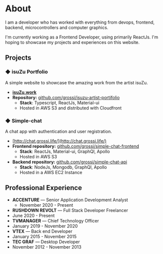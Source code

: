 
# About

I am a developer who has worked with everything from devops, frontend, backend, microcontrollers and computer graphics.

I'm currently working as a Frontend Developer, using primarily ReactJs. I'm hoping to showcase my projects and experiences on this website.

## Projects

### **◆ isuZu Portfolio**

A simple website to showcase the amazing work from the artist isuZu.

- **[isuZu.work](https://isuzu.work/)**
- **Repository:** [github.com/grossi/isuzu-artist-portifolio](https://github.com/grossi/isuzu-artist-portifolio)
  - **Stack**: Typescript, ReactJs, Material-ui
  - Hosted in AWS S3 and distributed with Cloudfront

### **◆ Simple-chat**

A chat app with authentication and user registration.

- [http://chat.grossi.life/](http://chat.grossi.life/)
- **Frontend repository:** [github.com/grossi/simple-chat-frontend](https://github.com/grossi/simple-chat-frontend)
  - **Stack**: ReactJs, Material-ui, GraphQl, Apollo
  - Hosted in AWS S3
- **Backend repository:** [github.com/grossi/simple-chat-api](https://github.com/grossi/simple-chat-api)
  - **Stack**: NodeJs, Mongodb, GraphQl, Apollo
  - Hosted in a AWS EC2 Instance

## Professional Experience

- **ACCENTURE** — Senior Application Development Analyst
  - November 2020 - Present
- **RUSHDOWN REVOLT** — Full Stack Developer Freelancer
 - June 2020 - Present
- **TVMANAGER** — Chief Technology Officer
 - January 2019 - November 2020
- **VTEX** — Back end Developer
 - January 2015 - November 2015
- **TEC GRAF** — Desktop Developer
 - November 2012 - November 2013
